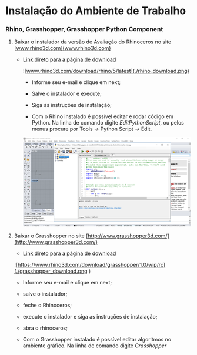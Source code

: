 # Instalação do Ambiente de Trabalho
### Rhino, Grasshopper, Grasshopper Python Component

1. Baixar o instalador da versão de Avaliação do Rhinoceros no site [www.rhino3d.com](www.rhino3d.com)

   -  [Link direto para a página de download](www.rhino3d.com/download/rhino/5/latest)
   
   
      ![www.rhino3d.com/download/rhino/5/latest](./rhino_download.png)

      - Informe seu e-mail e clique em next;
      
      - Salve o instalador e execute;
      
      - Siga as instruções de instalação;
    
      - Com  o Rhino instalado é possível editar e rodar código em Python. Na linha de comando digite *EditPythonScript*, ou pelos menus procure por Tools -> Python Script -> Edit.
       
      ![Tela do editor de scrips Python do Rhino](./EditPythonScript.png)
          
      
1. Baixar o Grasshopper no site [http://www.grasshopper3d.com/](http://www.grasshopper3d.com/)
   
   - [Link direto para a página de download](https://www.rhino3d.com/download/grasshopper/1.0/wip/rc)
   
   
    ![https://www.rhino3d.com/download/grasshopper/1.0/wip/rc](./grasshopper_download.png )
    
    
      - Informe seu e-mail e clique em next;
      
      - salve o instalador;
      
      - feche o Rhinoceros;
      
      - execute o instalador e siga as instruções de instalação;
      
      - abra o rhinoceros;
    
      - Com  o Grasshopper instalado é possível editar algoritmos no ambiente gráfico. Na linha de comando digite *Grasshopper*
      
      
    
